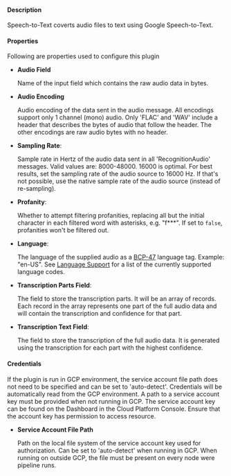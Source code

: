 
#### **Description**

Speech-to-Text coverts audio files to text using Google Speech-to-Text.

#### **Properties**

Following are properties used to configure this plugin

* **Audio Field**

  Name of the input field which contains the raw audio data in bytes.

* **Audio Encoding**

  Audio encoding of the data sent in the audio message. All encodings support only 1 channel (mono)
audio. Only 'FLAC' and 'WAV' include a header that describes the bytes of audio that follow the header.
The other encodings are raw audio bytes with no header.

* **Sampling Rate**:

  Sample rate in Hertz of the audio data sent in all 'RecognitionAudio' messages.
Valid values are: 8000-48000. 16000 is optimal. For best results, set the sampling rate of the audio source to
16000 Hz. If that's not possible, use the native sample rate of the audio source (instead of re-sampling).

* **Profanity**:

  Whether to attempt filtering profanities, replacing all but the initial character in each filtered
word with asterisks, e.g. "f***". If set to `false`, profanities won't be filtered out.

* **Language**:

  The language of the supplied audio as a [BCP-47](https://www.rfc-editor.org/rfc/bcp/bcp47.txt)
language tag. Example: "en-US". See [Language Support](https://cloud.google.com/speech/docs/languages) for a list of
the currently supported language codes.

* **Transcription Parts Field**:

  The field to store the transcription parts. It will be an array of records. Each record
in the array represents one part of the full audio data and will contain the transcription and confidence for that part.

* **Transcription Text Field**:

  The field to store the transcription of the full audio data. It is generated using the
transcription for each part with the highest confidence.

#### **Credentials**

If the plugin is run in GCP environment, the service account file path does not need to be
specified and can be set to 'auto-detect'. Credentials will be automatically read from the GCP environment.
A path to a service account key must be provided when not running in GCP. The service account
key can be found on the Dashboard in the Cloud Platform Console. Ensure that the account key has permission
to access resource.

* **Service Account File Path**

  Path on the local file system of the service account key used for
authorization. Can be set to 'auto-detect' when running in GCP. When running on outside GCP,
the file must be present on every node were pipeline runs.

